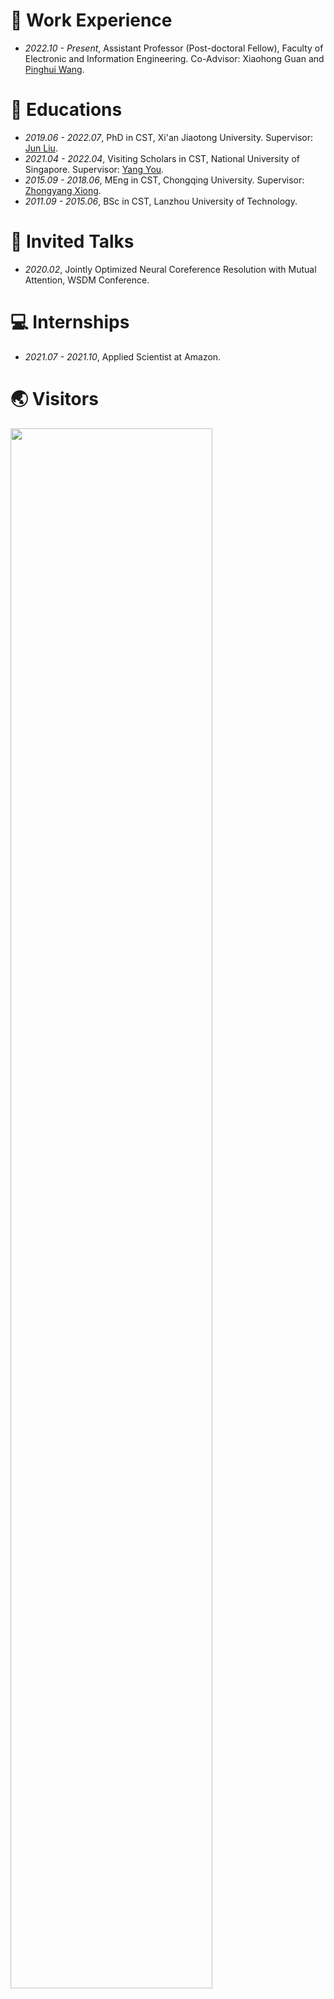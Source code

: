 # 💼 Work Experience
- *2022.10 - Present*, Assistant Professor (Post-doctoral Fellow), Faculty of Electronic and Information Engineering. Co-Advisor: Xiaohong Guan and [Pinghui Wang](https://gr.xjtu.edu.cn/en/web/phwang).

# 🏫 Educations
- *2019.06 - 2022.07*, PhD in CST, Xi'an Jiaotong University. Supervisor: [Jun Liu](https://gr.xjtu.edu.cn/en/web/liukeen/1;jsessionid=71FC326D35D0E42BB1AA8353FFF3CC59).
- *2021.04 - 2022.04*, Visiting Scholars in CST, National University of Singapore. Supervisor: [Yang You](https://www.comp.nus.edu.sg/~youy/).
- *2015.09 - 2018.06*, MEng in CST, Chongqing University. Supervisor: [Zhongyang Xiong](http://www.cs.cqu.edu.cn/info/1319/4134.htm).
- *2011.09 - 2015.06*, BSc in CST, Lanzhou University of Technology.

# 💬 Invited Talks
- *2020.02*, Jointly Optimized Neural Coreference Resolution with Mutual Attention, WSDM Conference.

# 💻 Internships
- *2021.07 - 2021.10*, Applied Scientist at Amazon.

# 🌏 Visitors
<a href="https://clustrmaps.com/site/1bmij" title="Visit tracker"><img style="width:80%; height:auto;" src="//clustrmaps.com/map_v2.png?cl=080808&w=1500&t=tt&d=YG8B7pzv_G-mlx6bjDboAhC94R2P2UjBQJcwDPniMnI&co=ffffff&ct=808080" /></a>